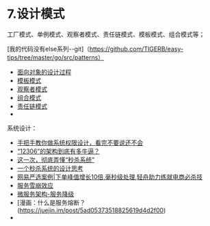 # 7.设计模式

​	工厂模式、单例模式、观察者模式、责任链模式、模板模式、组合模式等；

[我的代码没有else系列--git]（https://github.com/TIGERB/easy-tips/tree/master/go/src/patterns）
* [面向对象的设计过程](http://tigerb.cn/2019/10/11/oop/)
* [模板模式](https://juejin.im/post/5e828f82518825739208d170)
* [观察者模式](https://juejin.im/post/5e92e6ff6fb9a03c6568e95a)
* [组合模式](https://juejin.im/post/5e8db6d46fb9a03c6e6422c0)
* [责任链模式](https://juejin.im/post/5e833ad0518825737546729e)
* []()

系统设计：
* [手把手教你做系统权限设计，看完不要说还不会](https://www.jianshu.com/p/2a07763bc81f)
* [“12306”的架构到底有多牛逼？](https://zhuanlan.zhihu.com/p/90749527)
* [这一次，彻底弄懂“秒杀系统”](https://developer.51cto.com/art/201909/602864.htm)
* [一个秒杀系统的设计思考](https://segmentfault.com/a/1190000020970562)
* [网易严选案例|下单峰值增长10倍,毫秒级处理,轻舟助力练就电商必杀技](https://zhuanlan.zhihu.com/p/136032274)
* [服务雪崩效应](https://blog.csdn.net/yangguosb/article/details/78480835)
* [微服务架构-服务降级](https://zhuanlan.zhihu.com/p/58601445)
* [漫画：什么是服务熔断？(https://juejin.im/post/5ad05373518825619d4d2f00)
* []()



